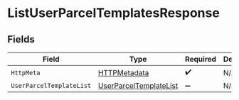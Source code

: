# ListUserParcelTemplatesResponse


## Fields

| Field                                                                       | Type                                                                        | Required                                                                    | Description                                                                 |
| --------------------------------------------------------------------------- | --------------------------------------------------------------------------- | --------------------------------------------------------------------------- | --------------------------------------------------------------------------- |
| `HttpMeta`                                                                  | [HTTPMetadata](../../Models/Components/HTTPMetadata.md)                     | :heavy_check_mark:                                                          | N/A                                                                         |
| `UserParcelTemplateList`                                                    | [UserParcelTemplateList](../../Models/Components/UserParcelTemplateList.md) | :heavy_minus_sign:                                                          | N/A                                                                         |